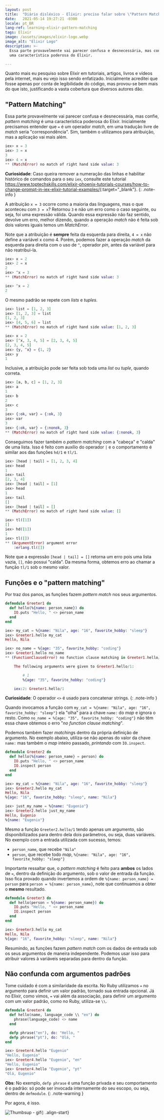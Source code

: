 ```yaml
---
layout: post
title:  "Diário disléxico - Elixir: preciso falar sobre \"Pattern Matching\""
date:   2021-05-14 19:27:21 -0300
locale: pt_BR
lang-ref: learning-elixir-pattern-matching
tags: Elixir
image: /assets/images/elixir-logo.webp
image_alt: "Elixir Logo"
description: >-
  Essa parte provavelmente vai parecer confusa e desnecessária, mas confie, "pattern matching" é
  uma característica poderosa do Elixir.

---
```


Quanto mais eu pesquiso sobre Elixir em tutoriais, artigos, livros e vídeos pela internet, mais eu
vejo isso sendo enfatizado. Inicialmente acreditei que fosse apenas por conta de legibilidade do
código, mas provou-se bem mais do que isto, justificando a vasta cobertura que diversos autores dão.
<!-- excerpt-end -->

## "Pattern Matching"
Essa parte provavelmente vai parecer confusa e desnecessária, mas confie, *pattern matching* é uma
característica poderosa do Elixir. Inicialmente precisamos entender que ```=``` é um operador
*match*, em uma tradução livre de *match* seria "correspondência". Sim, também o utilizamos para
atribuição, mas a aplicação vai mais além.

```elixir
iex> x = 3
iex> 3 = x
3
iex> 4 = x
** (MatchError) no match of right hand side value: 3
```
**Curiosidade**: Caso queira remover a numeração das linhas e habilitar histórico de comandos para
o seu ```iex```, consulte este tutorial
<https://www.toptechskills.com/elixir-phoenix-tutorials-courses/how-to-change-prompt-in-iex-elixir-tutorial-examples/>{:target="_blank"}.
{: .note-info }

A atribuição ```x = 3``` ocorre como a maioria das linguagens, mas o que aconteceu com ```3 = x```?
Retornou ```3``` e não um erro como o caso seguinte, ou seja, foi uma expressão válida. Quando essa
expressão não faz sentido, devolve um erro, melhor dizendo, quando a operação *match* não é feita
sob dois valores iguais temos um *MatchError*.

Note que a atribuição é **sempre** feita da esquerda para direita, ```4 = x``` não define a
variável x como 4. Porém, podemos fazer a operação *match* da esquerda para direita com o uso de
```^```, operador *pin*, antes da variável para não reatribui-la.

```elixir
iex> x = 2
iex> 2 = x
2
iex> ^x = 3
** (MatchError) no match of right hand side value: 3

iex> ^x = 2
2
```

O mesmo padrão se repete com *lists* e *tuples*.

```elixir
iex> list = [1, 2, 3]
iex> [1, 2, 3] = list
[1, 2, 3]
iex> [4, 5, 6] = list
** (MatchError) no match of right hand side value: [1, 2, 3]

iex> x = 2
iex> [^x, 3, 4, 5] = [2, 3, 4, 5]
[2, 3, 4, 5]
iex> {y, ^x} = {1, 2}
iex> y
1
```

Inclusive, a atribuição pode ser feita sob toda uma *list* ou *tuple*, quando correta.

```elixir
iex> [a, b, c] = [1, 2, 3]
iex> a
1
iex> b
2
iex> c
3
iex> {:ok, var} = {:ok, 3}
iex> var
3
iex> {:ok, var} = {:nonok, 3}
** (MatchError) no match of right hand side value: {:nonok, 3}
```
Conseguimos fazer também o *pattern matching* com a "cabeça" e "calda" de uma lista. Isso é feito
com auxílio do operador ```|``` e o comportamento é similar aos das funções ```hd/1``` e ```tl/1```.

```elixir
iex> [head | tail] = [1, 2, 3, 4]
iex> head
1
iex> tail
[2, 3, 4]
iex> [head | tail] = [1]
iex> head
1
iex> tail
[]
iex> [head | tail] = []
** (MatchError) no match of right hand side value: []

iex> tl([1])
[]
iex> hd([1])
1
iex> tl([])
** (ArgumentError) argument error
    :erlang.tl([])
```

Note que a expressão ```[head | tail] = []``` retorna um erro pois uma lista vazia, ```[]```, não
possui "calda". Da mesma forma, obtemos erro ao chamar a função ```tl/1``` sob o mesmo valor.

## Funções e o "pattern matching"
Por traz dos panos, as funções fazem *pattern match* nos seus argumentos.

```elixir
defmodule Greeter1 do
  def hello(%{name: person_name}) do
    IO.puts "Hello, " <> person_name
  end
end

iex> my_cat = %{name: "Nila", age: "16", favorite_hobby: "sleep"}
iex> Greeter1.hello my_cat
Hello, Nila

iex> no_name = %{age: "35", favorite_hobby: "coding"}
iex> Greeter1.hello no_name
** (FunctionClauseError) no function clause matching in Greeter1.hello/1

    The following arguments were given to Greeter1.hello/1:

        # 1
        %{age: "35", favorite_hobby: "coding"}

    iex:2: Greeter1.hello/1
```
**Curiosidade**: O operador ```<>``` é usado para concatenar strings.
{: .note-info }

Quando invocamos a função com ```my_cat = %{name: "Nila", age: "16", favorite_hobby: "sleep"}```
ela "olha" para a chave ```name:``` do *map* e ignora o resto. Como ```no_name = %{age: "35", favorite_hobby: "coding"}```
não têm essa chave obtemos o erro "*no function clause matching*".

Podemos também fazer *matching*s dentro da própria definição de argumento. No exemplo abaixo,
utiliza-se não apenas do valor da chave ```name:``` mas também o *map* inteiro passado, *printando*
com ```IO.inspect```.

```elixir
defmodule Greeter2 do
  def hello(%{name: person_name} = person) do
    IO.puts "Hello, " <> person_name
    IO.inspect person
  end
end

iex> my_cat = %{name: "Nila", age: "16", favorite_hobby: "sleep"}
iex> Greeter2.hello my_cat
Hello, Nila
%{age: "16", favorite_hobby: "sleep", name: "Nila"}

iex> just_my_name = %{name: "Eugenio"}
iex> Greeter2.hello just_my_name
Hello, Eugenio
%{name: "Eugenio"}
```

Mesmo a função ```Greeter2.hello/1``` tendo apenas um argumento, são disponibilizados para dentro
dela dois parâmetros, ou seja, duas variáveis. No exemplo com a entrada utilizada com sucesso,
temos:
 - ```person_name```, que recebe ```"Nila"```
 - ```person```, que recebe todo *map*, ```%{name: "Nila", age: "16", favorite_hobby: "sleep"}```

Importante ressaltar que, o *pattern matching* é feito para **ambos** os lados de ```=```, dentro da
definição do argumento, sob o valor de entrada da função. Isso fica provado quando invertemos a
ordem de ```%{name: person_name} = person``` para ```person = %{name: person_name}```, note que
continuamos a obter o **mesmo** resultado.

```elixir
defmodule Greeter3 do
  def hello(person = %{name: person_name}) do
    IO.puts "Hello, " <> person_name
    IO.inspect person
  end
end

iex> Greeter3.hello my_cat
Hello, Nila
%{age: "16", favorite_hobby: "sleep", name: "Nila"}
```

Resumindo, as funções fazem *pattern match* com os dados de entrada sob os seus argumentos de
maneira independente. Podemos usar isso para atribuir valores à variáveis separadas para dentro da
função.

## Não confunda com argumentos padrões
Tome cuidado é com a similaridade da escrita. No Ruby utilizamos ```=``` no argumento para definir
um valor padrão, tornado sua entrada opcional. Já no Elixir, como vimos, ```=``` vai além da
associação, para definir um argumento com um valor padrão, como no Ruby, utiliza-se ```\\```.

```elixir
defmodule Greeter4 do
  def hello(name, language_code \\ "en") do
    phrase(language_code) <> name
  end

  defp phrase("en"), do: "Hello, "
  defp phrase("pt"), do: "Olá, "
end

iex> Greeter4.hello "Eugenio"
"Hello, Eugenio"
iex> Greeter4.hello "Eugenio", "en"
"Hello, Eugenio"
iex> Greeter4.hello "Eugenio", "pt"
"Olá, Eugenio"
```
**Obs**: No exemplo, ```defp phrase``` é uma função privada e seu comportamento é o padrão: só pode
ser invocada internamente do seu escopo, ou seja, dentro de ```defmodule```.
{: .note-warning }

Por agora, é isso.

![Thumbsup - gif](https://c.tenor.com/DfgYj_VhPGcAAAAC/thumbsup-%D8%A7%D9%84%D8%A5%D8%A8%D9%87%D8%A7%D9%85.gif){: .align-start}
